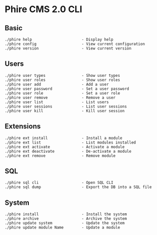 Phire CMS 2.0 CLI
=================

Basic
-----

    ./phire help                      - Display help
    ./phire config                    - View current configuration
    ./phire version                   - View current version

Users
-----

    ./phire user types                - Show user types
    ./phire user roles                - Show user roles
    ./phire user add                  - Add a user
    ./phire user password             - Set a user password
    ./phire user role                 - Set a user role
    ./phire user remove               - Remove a user
    ./phire user list                 - List users
    ./phire user sessions             - List user sessions
    ./phire user kill                 - Kill user session

Extensions
----------

    ./phire ext install               - Install a module
    ./phire ext list                  - List modules installed
    ./phire ext activate              - Activate a module
    ./phire ext deactivate            - De-activate a module
    ./phire ext remove                - Remove module

SQL
---

    ./phire sql cli                   - Open SQL CLI
    ./phire sql dump                  - Export the DB into a SQL file

System
------

    ./phire install                   - Install the system
    ./phire archive                   - Archive the system
    ./phire update system             - Update the system
    ./phire update module Name        - Update a module


